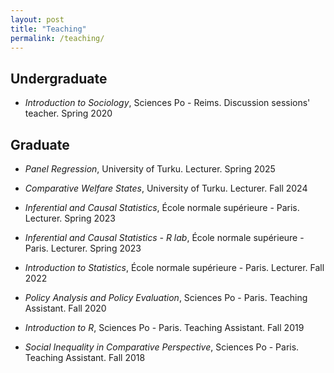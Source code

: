 ```yaml
---
layout: post
title: "Teaching"
permalink: /teaching/
---
```


## Undergraduate

- _Introduction to Sociology_, Sciences Po - Reims. Discussion sessions' teacher. Spring 2020

## Graduate

- _Panel Regression_, University of Turku. Lecturer. Spring 2025

- _Comparative Welfare States_, University of Turku. Lecturer. Fall 2024

- _Inferential and Causal Statistics_, École normale supérieure - Paris. Lecturer. Spring 2023

- _Inferential and Causal Statistics - R lab_, École normale supérieure - Paris. Lecturer. Spring 2023

- _Introduction to Statistics_, École normale supérieure - Paris. Lecturer. Fall 2022

- _Policy Analysis and Policy Evaluation_, Sciences Po - Paris. Teaching Assistant. Fall 2020

- _Introduction to R_, Sciences Po - Paris. Teaching Assistant. Fall 2019

- _Social Inequality in Comparative Perspective_, Sciences Po - Paris. Teaching Assistant. Fall 2018

